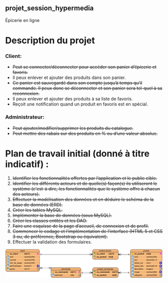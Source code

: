 ## projet_session_hypermedia
Épicerie en ligne

# Description du projet

### **Client:**
- ~~Peut se connecter/déconnecter pour accéder son panier d’épicerie et favoris.~~
- Il peux enlever et ajouter des produits dans son panier.
- ~~Ce panier est sauvegardé dans son compte jusqu’à temps qu’il commande. Il peux donc se déconnecter et son panier sera tel-quel à sa reconnexion.~~
- Il peux enlever et ajouter des produits à sa liste de favoris.
- Reçoit une notification quand un produit en favoris est en spécial.

### **Administrateur:**
- ~~Peut ajouter/modifier/supprimer les produits du catalogue.~~
- ~~Peut mettre des rabais sur des produits en % ou d’une valeur absolue.~~

# Plan de travail initial (donné à titre indicatif) :
1. ~~Identifier les fonctionnalités offertes par l’application et le public cible.~~
2. ~~Identifier les différents acteurs et de quelle(s) façon(s) ils utiliseront le système (c'est-à dire, les fonctionnalités que le système offre à chacun des acteurs).~~
3. ~~Effectuer la modélisation des données et en déduire le schéma de la base de données (ERD).~~
4. ~~Créer les tables MySQL.~~
5. ~~Implémenter la base de données (sous MySQL).~~
6. ~~Créer les classes entités et les DAO.~~
7. ~~Faire une esquisse de la page d’accueil, de connexion et de profil.~~
8. ~~Commencer le codage et l’implémentation de l’interface (HTML 5 et CSS 3 ou, de préférence, Bootstrap ou équivalent).~~
9. Effectuer la validation des formulaires.

![Diagramme Entité-Relation](https://raw.githubusercontent.com/Avasam/projet_session_hypermedia/master/ERD/ERD.png)
